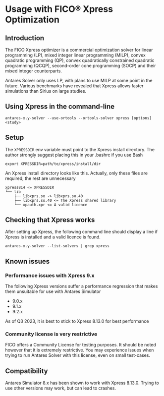 # Usage with FICO® Xpress Optimization

## Introduction
The FICO Xpress optimizer is a commercial optimization solver for linear programming (LP), mixed integer linear programming (MILP), convex quadratic programming (QP), convex quadratically constrained quadratic programming (QCQP), second-order cone programming (SOCP) and their mixed integer counterparts.

Antares Solver only uses LP, with plans to use MILP at some point in the future. Various benchmarks have revealed that Xpress allows faster simulations than Sirius on large studies.

## Using Xpress in the command-line
```
antares-x.y-solver --use-ortools --ortools-solver xpress [options] <study>
```

## Setup
The `XPRESSDIR` env variable must point to the Xpress install directory. The author strongly suggest placing this in your .bashrc if you use Bash
```
export XPRESSDIR=path/to/xpress/install/dir
```

An Xpress install directory looks like this. Actually, only these files are required, the rest are unnecessary
```
xpress814 <= XPRESSDIR
└── lib
    ├── libxprs.so -> libxprs.so.40
    ├── libxprs.so.40 <= The Xpress shared library
    └── xpauth.xpr <= A valid licence
```

## Checking that Xpress works
After setting up Xpress, the following command line should display a line if Xpress is installed and a valid licence is found.
```
antares-x.y-solver --list-solvers | grep xpress
```

## Known issues
### Performance issues with Xpress 9.x
The following Xpress versions suffer a performance regression that makes them unsuitable for use with Antares Simulator
- 9.0.x
- 9.1.x
- 9.2.x

As of Q3 2023, it is best to stick to Xpress 8.13.0 for best performance

### Community license is very restrictive
FICO offers a Community License for testing purposes. It should be noted however that it is extremely restrictive. You may experience issues when trying to run Antares Solver with this license, even on small test-cases.

## Compatibility
Antares Simulator 8.x has been shown to work with Xpress 8.13.0. Trying to use other versions may work, but can lead to crashes.
